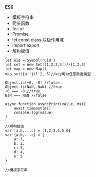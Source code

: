 **ES6**
- 模板字符串
- 箭头函数
- for-of
- Promise
- let const class 块级作用域
- import export
- 解构赋值  
```
let uid = Symbol('uid')
let set = new Set([1,2,2,3])//[1,2,3]
let map = new Map()
map.set({a:'jkl'}, 5)//key可为任意数据类型
```
```
Object.is(+0, -0) //false 
Object.is(NaN, NaN) //true
+0 === -0 //true
NaN === NaN //false
```
```
async function asyncPrint(value, ms){
	await timeout(ms)
	console.log(value)
}
```

```
//解构赋值
var [a,b,...c] = [1,2,3,4,5,6]
var {a,b,...c} = {
	a: 1,
	b: 2,
	c: 3,
	d: 4,
	e: 5
}

//模板字符串
	